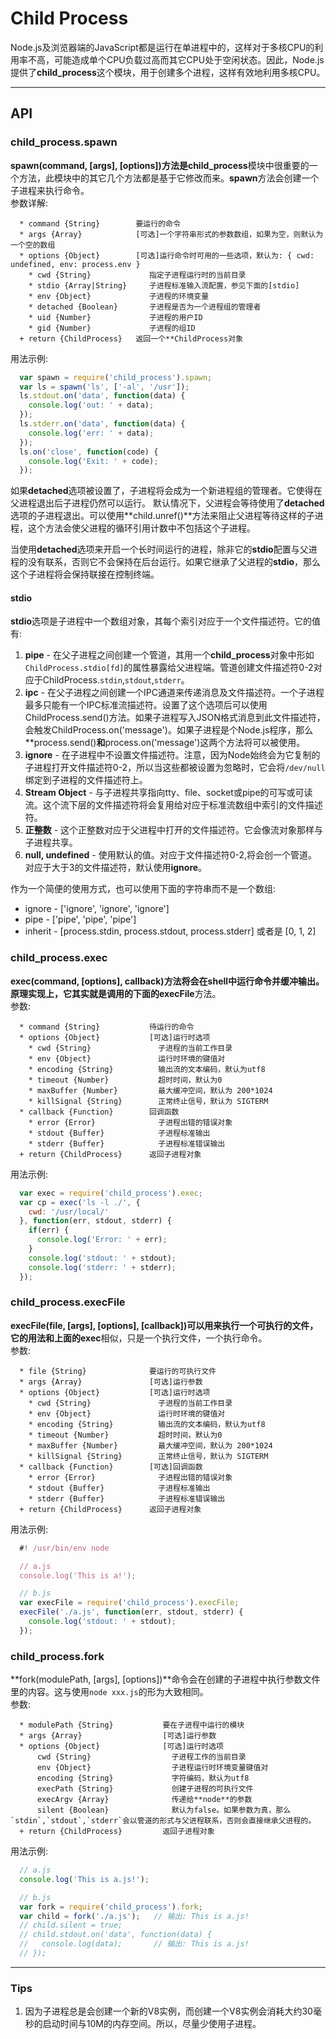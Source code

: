 # Child Process
Node.js及浏览器端的JavaScript都是运行在单进程中的，这样对于多核CPU的利用率不高，可能造成单个CPU负载过高而其它CPU处于空闲状态。因此，Node.js提供了**child_process**这个模块，用于创建多个进程，这样有效地利用多核CPU。

------

## API

### child_process.spawn
**spawn(command, [args], [options])**方法是**child_process**模块中很重要的一个方法，此模块中的其它几个方法都是基于它修改而来。**spawn**方法会创建一个子进程来执行命令。   
参数详解:   
```  
  * command {String}        要运行的命令
  * args {Array}            [可选]一个字符串形式的参数数组，如果为空，则默认为一个空的数组
  * options {Object}        [可选]运行命令时可用的一些选项，默认为: { cwd: undefined, env: process.env }
    * cwd {String}             指定子进程运行时的当前目录
    * stdio {Array|String}     子进程标准输入流配置，参见下面的[stdio]
    * env {Object}             子进程的环境变量
    * detached {Boolean}       子进程是否为一个进程组的管理者
    * uid {Number}             子进程的用户ID
    * gid {Number}             子进程的组ID
  + return {ChildProcess}   返回一个**ChildProcess对象  
```   
用法示例:   
```javascript
  var spawn = require('child_process').spawn;
  var ls = spawn('ls', ['-al', '/usr']);
  ls.stdout.on('data', function(data) {
    console.log('out: ' + data);
  });
  ls.stderr.on('data', function(data) {
    console.log('err: ' + data);
  });
  ls.on('close', function(code) {
    console.log('Exit: ' + code);
  });
```

如果**detached**选项被设置了，子进程将会成为一个新进程组的管理者。它使得在父进程退出后子进程仍然可以运行。
默认情况下，父进程会等待使用了**detached**选项的子进程退出。可以使用**child.unref()**方法来阻止父进程等待这样的子进程，这个方法会使父进程的循环引用计数中不包括这个子进程。   

当使用**detached**选项来开启一个长时间运行的进程，除非它的**stdio**配置与父进程的没有联系，否则它不会保持在后台运行。如果它继承了父进程的**stdio**，那么这个子进程将会保持联接在控制终端。

#### stdio
**stdio**选项是子进程中一个数组对象，其每个索引对应于一个文件描述符。它的值有:   

  1. **pipe** - 在父子进程之间创建一个管道，其用一个**child_process**对象中形如`ChildProcess.stdio[fd]`的属性暴露给父进程端。管道创建文件描述符0-2对应于ChildProcess.`stdin`,`stdout`,`stderr`。
  2. **ipc** - 在父子进程之间创建一个IPC通道来传递消息及文件描述符。一个子进程最多只能有一个IPC标准流描述符。设置了这个选项后可以使用ChildProcess.send()方法。如果子进程写入JSON格式消息到此文件描述符，会触发ChildProcess.on('message')。如果子进程是个Node.js程序，那么**process.send()**和**process.on('message')这两个方法将可以被使用。
  3. **ignore** - 在子进程中不设置文件描述符。注意，因为Node始终会为它复制的子进程打开文件描述符0-2，所以当这些都被设置为忽略时，它会将`/dev/null`绑定到子进程的文件描述符上。
  4. **Stream Object** - 与子进程共享指向tty、file、socket或pipe的可写或可读流。这个流下层的文件描述符将会复用给对应于标准流数组中索引的文件描述符。
  5. **正整数** - 这个正整数对应于父进程中打开的文件描述符。它会像流对象那样与子进程共享。
  6. **null, undefined** - 使用默认的值。对应于文件描述符0-2,将会创一个管道。对应于大于3的文件描述符，默认使用**ignore**。

作为一个简便的使用方式，也可以使用下面的字符串而不是一个数组:   
  
  * ignore - ['ignore', 'ignore', 'ignore']
  * pipe - ['pipe', 'pipe', 'pipe']
  * inherit - [process.stdin, process.stdout, process.stderr] 或者是 [0, 1, 2]


### child_process.exec
**exec(command, [options], callback)**方法将会在shell中运行命令并缓冲输出。原理实现上，它其实就是调用的下面的**execFile**方法。   
参数:   
```
  * command {String}           待运行的命令
  * options {Object}           [可选]运行时选项
    * cwd {String}               子进程的当前工作目录
    * env {Object}               运行时环境的键值对
    * encoding {String}          输出流的文本编码，默认为utf8
    * timeout {Number}           超时时间，默认为0
    * maxBuffer {Number}         最大缓冲空间，默认为 200*1024
    * killSignal {String}        正常终止信号，默认为 SIGTERM
  * callback {Function}        回调函数
    * error {Error}              子进程出错的错误对象
    * stdout {Buffer}            子进程标准输出
    * stderr {Buffer}            子进程标准错误输出
  + return {ChildProcess}      返回子进程对象
```   
用法示例:   
```javascript
  var exec = require('child_process').exec;
  var cp = exec('ls -l ./', {
    cwd: '/usr/local/'
  }, function(err, stdout, stderr) {
    if(err) {
      console.log('Error: ' + err);
    }
    console.log('stdout: ' + stdout);
    console.log('stderr: ' + stderr);
  });
```


### child_process.execFile
**execFile(file, [args], [options], [callback])**可以用来执行一个可执行的文件，它的用法和上面的**exec**相似，只是一个执行文件，一个执行命令。   
参数:   
```
  * file {String}              要运行的可执行文件
  * args {Array}               [可选]运行参数
  * options {Object}           [可选]运行时选项
    * cwd {String}               子进程的当前工作目录
    * env {Object}               运行时环境的键值对
    * encoding {String}          输出流的文本编码，默认为utf8
    * timeout {Number}           超时时间，默认为0
    * maxBuffer {Number}         最大缓冲空间，默认为 200*1024
    * killSignal {String}        正常终止信号，默认为 SIGTERM
  * callback {Function}        [可选]回调函数
    * error {Error}              子进程出错的错误对象
    * stdout {Buffer}            子进程标准输出
    * stderr {Buffer}            子进程标准错误输出
  + return {ChildProcess}      返回子进程对象
```   
用法示例:   
```javascript
  #! /usr/bin/env node

  // a.js
  console.log('This is a!');
```   
```javascript
  // b.js
  var execFile = require('child_process').execFile;
  execFile('./a.js', function(err, stdout, stderr) {
    console.log('stdout: ' + stdout);
  });
```

### child_process.fork
**fork(modulePath, [args], [options])**命令会在创建的子进程中执行参数文件里的内容。这与使用` node xxx.js `的形为大致相同。   
参数:   
```
  * modulePath {String}           要在子进程中运行的模块
  * args {Array}                  [可选]运行参数
  * options {Object}              [可选]运行时选项
      cwd {String}                  子进程工作的当前目录
      env {Object}                  子进程运行时环境变量键值对
      encoding {String}             字符编码，默认为utf8
      execPath {String}             创建子进程的可执行文件
      execArgv {Array}              传递给**node**的参数
      silent {Boolean}              默认为false。如果参数为真，那么`stdin`,`stdout`,`stderr`会以管道的形式与父进程联系，否则会直接继承父进程的。
  + return {ChildProcess}         返回子进程对象
```

用法示例:   
```javascript
  // a.js
  console.log('This is a.js!');
```   
```javascript
  // b.js
  var fork = require('child_process').fork;
  var child = fork('./a.js');   // 输出: This is a.js!
  // child.silent = true;
  // child.stdout.on('data', function(data) {
  //   console.log(data);       // 输出: This is a.js!
  // });
```   

------

### Tips

 1. 因为子进程总是会创建一个新的V8实例，而创建一个V8实例会消耗大约30毫秒的启动时间与10M的内存空间。所以，尽量少使用子进程。



